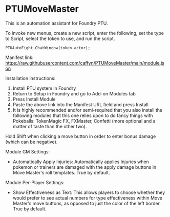 # PTUMoveMaster
This is an automation assistant for Foundry PTU. 

To invoke new menus, create a new script, enter the following, set the type to Script, select the token to use, and run the script. 

```
PTUAutoFight.ChatWindow(token.actor);
```
Manifest link:
https://raw.githubusercontent.com/caffyn/PTUMoveMaster/main/module.json 

Installation instructions:
1. Install PTU system in Foundry
2. Return to Setup in Foundry and go to Add-on Modules tab
3. Press Install Module
4. Paste the above link into the Manifest URL field and press Install
5. It is highly recommended and/or semi-required that you also install the following modules that this one relies upon to do fancy things with Pokeballs: TokenMagic FX, FXMaster, Confetti (more optional and a matter of taste than the other two).

Hold Shift when clicking a move button in order to enter bonus damage (which can be negative).

Module GM Settings:
- Automatically Apply Injuries: Automatically applies Injuries when pokemon or trainers are damaged with the apply damage buttons in Move Master's roll templates. True by default.

Module Per-Player Settings:
- Show Effectiveness as Text: This allows players to choose whether they would prefer to see actual numbers for type effectiveness within Move Master's move buttons, as opposed to just the color of the left border. True by default.
